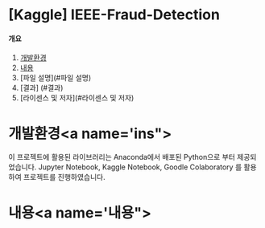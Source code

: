 # [Kaggle] IEEE-Fraud-Detection

#### 개요
1. [개발환경](#ins)
2. [내용](#내용)
3. [파일 설명](#파일 설명)
4. [결과] (#결과)
5. [라이센스 및 저자](#라이센스 및 저자)

# 개발환경<a name='ins"></a>
이 프로젝트에 활용된 라이브러리는 Anaconda에서 배포된 Python으로 부터 제공되었습니다. 
Jupyter Notebook, Kaggle Notebook, Goodle Colaboratory 를 활용하여 프로젝트를 진행하였습니다. 
  
# 내용<a name='내용"></a>
